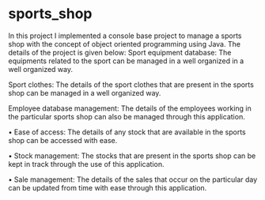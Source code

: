 # sports_shop
In this project I implemented a console base project to manage a sports shop with the concept of object oriented programming using Java.
The details of the project is given below:
Sport equipment database: The equipments related to the sport can be managed in a well organized in a well organized way.

Sport clothes: The details of the sport clothes that are present in the sports shop can be managed in a well organized way.

Employee database management: The details of the employees working in the particular sports shop can also be managed through this application.

• Ease of access: The details of any stock that are available in the sports shop can be accessed with ease.

• Stock management: The stocks that are present in the sports shop can be kept in track through the use of this application.

• Sale management: The details of the sales that occur on the particular day can be updated from time with ease through this application.
